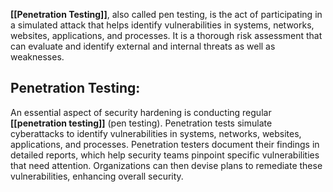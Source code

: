 **[[Penetration Testing]]**, also called pen testing, is the act of participating in a simulated attack that helps identify vulnerabilities in systems, networks, websites, applications, and processes. It is a thorough risk assessment that can evaluate and identify external and internal threats as well as weaknesses.

## **Penetration Testing:**

An essential aspect of security hardening is conducting regular **[[penetration testing]]** (pen testing). Penetration tests simulate cyberattacks to identify vulnerabilities in systems, networks, websites, applications, and processes. Penetration testers document their findings in detailed reports, which help security teams pinpoint specific vulnerabilities that need attention. Organizations can then devise plans to remediate these vulnerabilities, enhancing overall security.